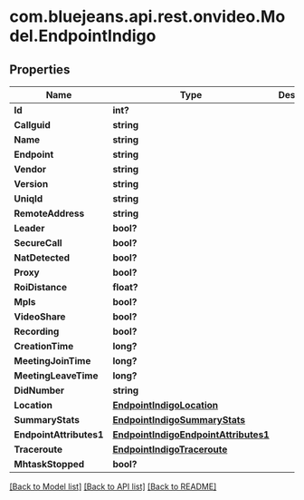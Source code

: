 # com.bluejeans.api.rest.onvideo.Model.EndpointIndigo
## Properties

Name | Type | Description | Notes
------------ | ------------- | ------------- | -------------
**Id** | **int?** |  | [optional] 
**Callguid** | **string** |  | [optional] 
**Name** | **string** |  | [optional] 
**Endpoint** | **string** |  | [optional] 
**Vendor** | **string** |  | [optional] 
**Version** | **string** |  | [optional] 
**UniqId** | **string** |  | [optional] 
**RemoteAddress** | **string** |  | [optional] 
**Leader** | **bool?** |  | [optional] 
**SecureCall** | **bool?** |  | [optional] 
**NatDetected** | **bool?** |  | [optional] 
**Proxy** | **bool?** |  | [optional] 
**RoiDistance** | **float?** |  | [optional] 
**Mpls** | **bool?** |  | [optional] 
**VideoShare** | **bool?** |  | [optional] 
**Recording** | **bool?** |  | [optional] 
**CreationTime** | **long?** |  | [optional] 
**MeetingJoinTime** | **long?** |  | [optional] 
**MeetingLeaveTime** | **long?** |  | [optional] 
**DidNumber** | **string** |  | [optional] 
**Location** | [**EndpointIndigoLocation**](EndpointIndigoLocation.md) |  | [optional] 
**SummaryStats** | [**EndpointIndigoSummaryStats**](EndpointIndigoSummaryStats.md) |  | [optional] 
**EndpointAttributes1** | [**EndpointIndigoEndpointAttributes1**](EndpointIndigoEndpointAttributes1.md) |  | [optional] 
**Traceroute** | [**EndpointIndigoTraceroute**](EndpointIndigoTraceroute.md) |  | [optional] 
**MhtaskStopped** | **bool?** |  | [optional] 

[[Back to Model list]](../README.md#documentation-for-models) [[Back to API list]](../README.md#documentation-for-api-endpoints) [[Back to README]](../README.md)


